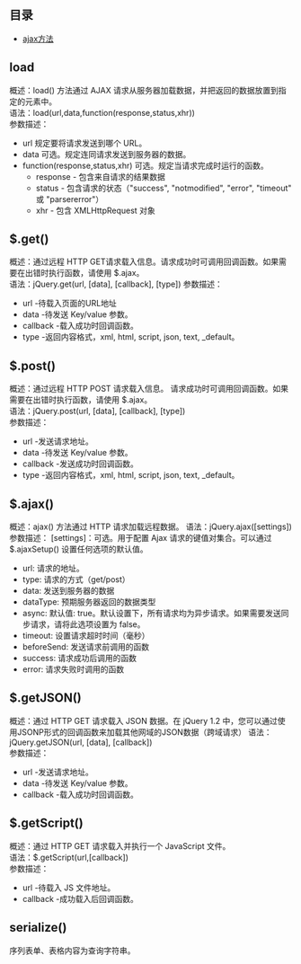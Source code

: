 ## 目录
- [ajax方法](#title1)

## load 
概述：load() 方法通过 AJAX 请求从服务器加载数据，并把返回的数据放置到指定的元素中。    
语法：load(url,data,function(response,status,xhr))    
参数描述：
- url	规定要将请求发送到哪个 URL。
- data	可选。规定连同请求发送到服务器的数据。
- function(response,status,xhr)	可选。规定当请求完成时运行的函数。
     - response - 包含来自请求的结果数据
     - status - 包含请求的状态（"success", "notmodified", "error", "timeout" 或 "parsererror"）
     - xhr - 包含 XMLHttpRequest 对象     
     
## $.get()
概述：通过远程 HTTP GET请求载入信息。请求成功时可调用回调函数。如果需要在出错时执行函数，请使用 $.ajax。    
语法：jQuery.get(url, [data], [callback], [type])
参数描述：
- url -待载入页面的URL地址
- data -待发送 Key/value 参数。
- callback -载入成功时回调函数。
- type -返回内容格式，xml, html, script, json, text, _default。   
 
## $.post()
概述：通过远程 HTTP POST 请求载入信息。
请求成功时可调用回调函数。如果需要在出错时执行函数，请使用 $.ajax。    
语法：jQuery.post(url, [data], [callback], [type])    
参数描述：
- url -发送请求地址。
- data -待发送 Key/value 参数。
- callback -发送成功时回调函数。
- type -返回内容格式，xml, html, script, json, text, _default。

## $.ajax()<a name="title1"></a>
概述：ajax() 方法通过 HTTP 请求加载远程数据。
语法：jQuery.ajax([settings])
参数描述：
[settings]：可选。用于配置 Ajax 请求的键值对集合。可以通过 $.ajaxSetup() 设置任何选项的默认值。
- url: 请求的地址。
- type: 请求的方式（get/post）
- data: 发送到服务器的数据
- dataType: 预期服务器返回的数据类型
- async: 默认值: true。默认设置下，所有请求均为异步请求。如果需要发送同步请求，请将此选项设置为 false。
- timeout: 设置请求超时时间（毫秒）
- beforeSend: 发送请求前调用的函数
- success: 请求成功后调用的函数
- error: 请求失败时调用的函数

## $.getJSON()
概述：通过 HTTP GET 请求载入 JSON 数据。在 jQuery 1.2 中，您可以通过使用JSONP形式的回调函数来加载其他网域的JSON数据（跨域请求）
语法：jQuery.getJSON(url, [data], [callback])    
参数描述：
- url -发送请求地址。
- data -待发送 Key/value 参数。
- callback -载入成功时回调函数。    

## $.getScript()
概述：通过 HTTP GET 请求载入并执行一个 JavaScript 文件。    
语法：$.getScript(url,[callback])    
参数描述：
- url -待载入 JS 文件地址。
- callback -成功载入后回调函数。

## serialize()
序列表单、表格内容为查询字符串。